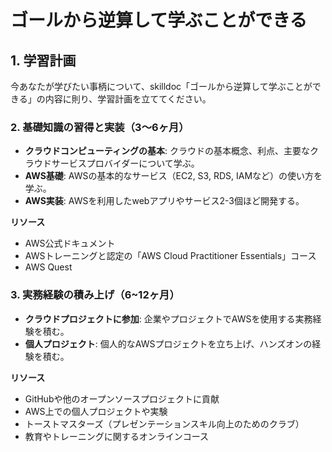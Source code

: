 # ゴールから逆算して学ぶことができる

## 1. 学習計画

今あなたが学びたい事柄について、skilldoc「ゴールから逆算して学ぶことができる」の内容に則り、学習計画を立ててください。

### 2. 基礎知識の習得と実装（3〜6ヶ月）

- **クラウドコンピューティングの基本**: クラウドの基本概念、利点、主要なクラウドサービスプロバイダーについて学ぶ。
- **AWS基礎**: AWSの基本的なサービス（EC2, S3, RDS, IAMなど）の使い方を学ぶ。
- **AWS実装**: AWSを利用したwebアプリやサービス2-3個ほど開発する。

**リソース**

- AWS公式ドキュメント
- AWSトレーニングと認定の「AWS Cloud Practitioner Essentials」コース
- AWS Quest

### 3. 実務経験の積み上げ（6~12ヶ月）

- **クラウドプロジェクトに参加**: 企業やプロジェクトでAWSを使用する実務経験を積む。
- **個人プロジェクト**: 個人的なAWSプロジェクトを立ち上げ、ハンズオンの経験を積む。

**リソース**

- GitHubや他のオープンソースプロジェクトに貢献
- AWS上での個人プロジェクトや実験
- トーストマスターズ（プレゼンテーションスキル向上のためのクラブ）
- 教育やトレーニングに関するオンラインコース

